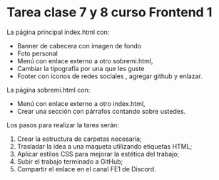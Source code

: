 # Tarea clase 7 y 8 curso Frontend 1

La página principal index.html con:
- Banner de cabecera con imagen de fondo
- Foto personal
- Menú con enlace externo a otro sobremi.html,
- Cambiar la tipografía por una que les guste
- Footer con íconos de redes sociales , agregar github y enlazar.

La página sobremi.html con:
- Menú con enlace externo a otro index.html,
- Crear una sección con párrafos contando sobre ustedes.

Los pasos para realizar la tarea serán:
1. Crear la estructura de carpetas necesaria;
2. Trasladar la idea a una maqueta utilizando etiquetas HTML;
3. Aplicar estilos CSS para mejorar la estética del trabajo;
4. Subir el trabajo terminado a GitHub;
5. Compartir el enlace en el canal FE1 de Discord.